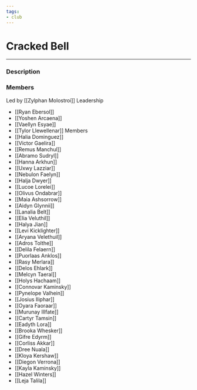```yaml
---
tags:
- club
---
```

# Cracked Bell
---
### Description

### Members
Led by [[Zylphan Molostroi]]
Leadership
- [[Ryan Ebersol]]
- [[Yoshen Arcaena]]
- [[Vaellyn Esyae]]
- [[Tylor Llewellenar]]
Members
- [[Halia Dominguez]]
- [[Victor Gaelira]]
- [[Remus Manchul]]
- [[Abramo Sudryl]]
- [[Hanna Arkhun]]
- [[Uxwy Lazziar]]
- [[Nebulon Faelyn]]
- [[Halja Dwyer]]
- [[Lucoe Lorelei]]
- [[Olivus Ondabrar]]
- [[Maia Ashsorrow]]
- [[Aidyn Glynnii]]
- [[Lanalia Belt]]
- [[Elia Veluthil]]
- [[Halya Jian]]
- [[Levi Kicklighter]]
- [[Aryana Velethuil]]
- [[Adros Tolthe]]
- [[Delila Felaern]]
- [[Puorlaas Anklos]]
- [[Rasy Merlara]]
- [[Delos Ehlark]]
- [[Melcyn Taeral]]
- [[Holys Hachaam]]
- [[Connovar Kaminsky]]
- [[Pynelope Valhein]]
- [[Josius Iliphar]]
- [[Oyara Faoraar]]
- [[Murunay Illfate]]
- [[Cartyr Tamsin]]
- [[Eadyth Lora]]
- [[Brooka Whesker]]
- [[Gifre Edyrm]]
- [[Corliss Akkar]]
- [[Dree Nuala]]
- [[Kloya Kershaw]]
- [[Diegon Verrona]]
- [[Kayla Kaminsky]]
- [[Hazel Winters]]
- [[Leja Talila]]
